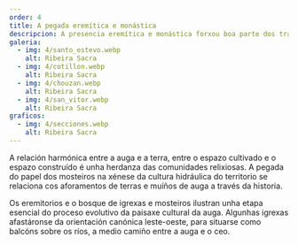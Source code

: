 ```yaml
---
order: 4
title: A pegada eremítica e monástica
descripcion: A presencia eremítica e monástica forxou boa parte dos trazos distintivos e funcionais da paisaxe cultural da auga.
galeria:
  - img: 4/santo_estevo.webp
    alt: Ribeira Sacra
  - img: 4/cotillon.webp
    alt: Ribeira Sacra
  - img: 4/chouzan.webp
    alt: Ribeira Sacra
  - img: 4/san_vitor.webp
    alt: Ribeira Sacra
graficos:
  - img: 4/secciones.webp
    alt: Ribeira Sacra
---
```


A relación harmónica entre a auga e a terra, entre o espazo cultivado e o espazo construído é unha herdanza das comunidades relixiosas. A pegada do papel dos mosteiros na xénese da cultura hidráulica do territorio se relaciona cos aforamentos de terras e muíños de auga a través da historia.

Os eremitorios e o bosque de igrexas e mosteiros ilustran unha etapa esencial do proceso evolutivo da paisaxe cultural da auga. Algunhas igrexas afastáronse da orientación canónica leste-oeste, para situarse como balcóns sobre os ríos, a medio camiño entre a auga e o ceo.
